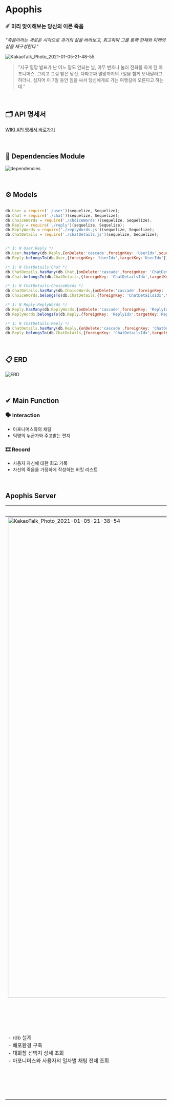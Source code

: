 # Apophis
### ☄️ 미리 맞이해보는 당신의 이른 죽음

*"죽음이라는 새로운 시각으로 과거의 삶을 바라보고, 회고하며 그를 통해 현재와 미래의 삶을 재구성한다."*



![KakaoTalk_Photo_2021-01-05-21-48-55](https://user-images.githubusercontent.com/61377122/103648239-e2e53a80-4f9f-11eb-998a-4f5f9034564c.jpeg)

> "지구 멸망 발표가 난 어느 말도 안되는 날, 아무 번호나 눌러 전화를 하게 된 아포니머스. 그리고 그걸 받은 당신. 다짜고짜 멸망까지의 7일을 함께 보내달라고 하더니, 심지어 이 7일 동안 짐을 싸서 당신에게로 가는 여행길에 오른다고 하는데."

<br />

## 🗂 API 명세서


[WIKI API 명세서 바로가기](https://github.com/Apophis-AppJam/ApophisServer/wiki)

<br />

## 📖 Dependencies  Module
![dependencies](https://user-images.githubusercontent.com/61377122/103629809-216cfc00-4f84-11eb-842d-f8f6f900545b.png)


<br />

## ⚙️ Models
```javascript

db.User = require('./user')(sequelize, Sequelize);
db.Chat = require('./chat')(sequelize, Sequelize);
db.ChoiceWords = require('./choiceWords')(sequelize, Sequelize);
db.Reply = require('./reply')(sequelize, Sequelize);
db.ReplyWords = require('./replyWords.js')(sequelize, Sequelize);
db.ChatDetails = require('./chatDetails.js')(sequelize, Sequelize);


/* 1: N User:Reply */
db.User.hasMany(db.Reply,{onDelete:'cascade',foreignKey: 'UserIdx',sourceKey:'UserIdx'}) 
db.Reply.belongsTo(db.User,{foreignKey: 'UserIdx',targetKey:'UserIdx'});

/* 1: N ChatDetails:Chat */
db.ChatDetails.hasMany(db.Chat,{onDelete:'cascade',foreignKey: 'ChatDetailsIdx',sourceKey:'ChatDetailsIdx'})
db.Chat.belongsTo(db.ChatDetails,{foreignKey: 'ChatDetailsIdx',targetKey:'ChatDetailsIdx'})

/* 1: N ChatDetails:ChoiceWords */
db.ChatDetails.hasMany(db.ChoiceWords,{onDelete:'cascade',foreignKey: 'ChatDetailsIdx',sourceKey:'ChatDetailsIdx'})
db.ChoiceWords.belongsTo(db.ChatDetails,{foreignKey: 'ChatDetailsIdx',targetKey:'ChatDetailsIdx'})

/* 1: N Reply:ReplyWords */
db.Reply.hasMany(db.ReplyWords,{onDelete:'cascade',foreignKey: 'ReplyIdx',sourceKey:'ReplyIdx'})
db.ReplyWords.belongsTo(db.Reply,{foreignKey: 'ReplyIdx',targetKey:'ReplyIdx'})

/* 1: N ChatDetails:Reply */
db.ChatDetails.hasMany(db.Reply,{onDelete:'cascade',foreignKey: 'ChatDetailsIdx',sourceKey:'ChatDetailsIdx'})
db.Reply.belongsTo(db.ChatDetails,{foreignKey: 'ChatDetailsIdx',targetKey:'ChatDetailsIdx'})

```

<br />

## 📋 ERD
![ERD](https://user-images.githubusercontent.com/61377122/103629784-1914c100-4f84-11eb-8e79-81bb0892cac3.png)

<br />

## ✔ Main Function

### 🗣 Interaction

- 아포니머스와의 채팅
- 익명의 누군가와 주고받는 편지


### 🎞 Record

- 사용자 자신에 대한 회고 기록
- 자신의 죽음을 가정하에 작성하는 버킷 리스트


<br />

##  Apophis Server

| 류세화                      | 이수진                      |
| --------------------------- | --------------------------- |
| <img width="1500" alt="KakaoTalk_Photo_2021-01-05-21-38-54" src="https://user-images.githubusercontent.com/61377122/103647333-7cabe800-4f9e-11eb-975c-45155e687b4f.png">| ![image](https://user-images.githubusercontent.com/61377122/103647854-47ec6080-4f9f-11eb-8615-0bb289f5fd07.png)|
| - rdb 설계<br /> - 배포환경 구축<br /> - 대화창 선택지 상세 조회<br /> - 아포니머스와 사용자의 일차별 채팅 전체 조회 | - rdb 설계<br /> - 배포환경 구축<br />	- 아포니머스 채팅 조회 <br /> - 사용자 대답 입력|

